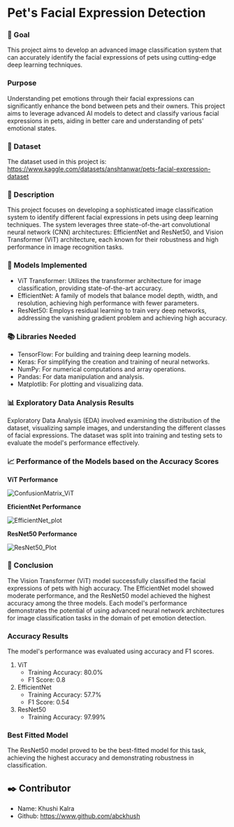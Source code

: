 # **Pet's Facial Expression Detection**

### 🎯 Goal
This project aims to develop an advanced image classification system that can accurately identify the facial expressions of pets using cutting-edge deep learning techniques.

### Purpose
Understanding pet emotions through their facial expressions can significantly enhance the bond between pets and their owners. This project aims to leverage advanced AI models to detect and classify various facial expressions in pets, aiding in better care and understanding of pets' emotional states.

### 🧵 Dataset
The dataset used in this project is: https://www.kaggle.com/datasets/anshtanwar/pets-facial-expression-dataset

### 🧾 Description
This project focuses on developing a sophisticated image classification system to identify different facial expressions in pets using deep learning techniques. The system leverages three state-of-the-art convolutional neural network (CNN) architectures: EfficientNet and ResNet50, and Vision Transformer (ViT) architecture, each known for their robustness and high performance in image recognition tasks.

### 🚀 Models Implemented
- ViT Transformer: Utilizes the transformer architecture for image classification, providing state-of-the-art accuracy.
- EfficientNet: A family of models that balance model depth, width, and resolution, achieving high performance with fewer parameters.
- ResNet50: Employs residual learning to train very deep networks, addressing the vanishing gradient problem and achieving high accuracy.

### 📚 Libraries Needed
- TensorFlow: For building and training deep learning models.
- Keras: For simplifying the creation and training of neural networks.
- NumPy: For numerical computations and array operations.
- Pandas: For data manipulation and analysis.
- Matplotlib: For plotting and visualizing data.

### 📊 Exploratory Data Analysis Results
Exploratory Data Analysis (EDA) involved examining the distribution of the dataset, visualizing sample images, and understanding the different classes of facial expressions. The dataset was split into training and testing sets to evaluate the model's performance effectively.

### 📈 Performance of the Models based on the Accuracy Scores

**ViT Performance**

![ConfusionMatrix_ViT](https://github.com/abckhush/DL-Simplified/assets/127378920/d708a320-014b-43bf-881e-67908057f0e2)

**EficientNet Performance**

![EfficientNet_plot](https://github.com/abckhush/DL-Simplified/assets/127378920/631071c2-91cc-4b96-9114-869e4f55cd96)

**ResNet50 Performance**

![ResNet50_Plot](https://github.com/abckhush/DL-Simplified/assets/127378920/03ef5ddc-e537-4101-aedd-3e5d3c83fe6e)


### 📢 Conclusion
The Vision Transformer (ViT) model successfully classified the facial expressions of pets with high accuracy. The EfficientNet model showed moderate performance, and the ResNet50 model achieved the highest accuracy among the three models. Each model's performance demonstrates the potential of using advanced neural network architectures for image classification tasks in the domain of pet emotion detection.

### Accuracy Results
The model's performance was evaluated using accuracy and F1 scores.
1. ViT
   - Training Accuracy: 80.0%
   - F1 Score: 0.8
2. EfficientNet
   - Training Accuracy: 57.7%
   - F1 Score: 0.54
3. ResNet50
   - Training Accuracy: 97.99%

### Best Fitted Model
The ResNet50 model proved to be the best-fitted model for this task, achieving the highest accuracy and demonstrating robustness in classification.

## ✒️ Contributor
- Name: Khushi Kalra
- Github: https://www.github.com/abckhush
